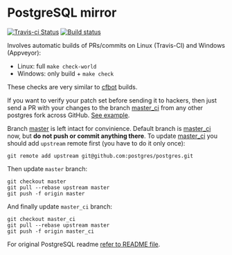 # PostgreSQL mirror
[![Travis-ci Status](https://travis-ci.com/postgrespro/postgres.svg?branch=master_ci)](https://travis-ci.com/postgrespro/postgres)
[![Build status](https://ci.appveyor.com/api/projects/status/24ye5umhokcdyr90/branch/master_ci?svg=true)](https://ci.appveyor.com/project/ololobus/postgres-95nau/branch/master_ci)

Involves automatic builds of PRs/commits on Linux (Travis-CI) and Windows (Appveyor):
  * Linux: full `make check-world`
  * Windows: only build + `make check`

These checks are very similar to [cfbot](https://github.com/postgresql-cfbot) builds.

If you want to verify your patch set before sending it to hackers, then just send a PR with your changes to the branch [master_ci](https://github.com/postgrespro/postgres/tree/master_ci) from any other postgres fork across GitHub. [See example](https://github.com/postgrespro/postgres/pull/3).

Branch [master](https://github.com/postgrespro/postgres/tree/master) is left intact for convinience. Default branch is [master_ci](https://github.com/postgrespro/postgres/tree/master_ci) now, but **do not push or commit anything there**. To update [master_ci](https://github.com/postgrespro/postgres/tree/master_ci) you should add `upstream` remote first (you have to do it only once):

```shell
git remote add upstream git@github.com:postgres/postgres.git
```

Then update `master` branch:
```shell
git checkout master
git pull --rebase upstream master
git push -f origin master
```

And finally update `master_ci` branch:
```shell
git checkout master_ci
git pull --rebase upstream master
git push -f origin master_ci
```

For original PostgreSQL readme [refer to README file](README).
